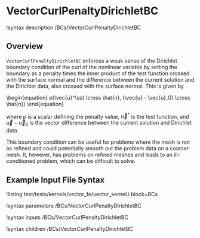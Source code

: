 # VectorCurlPenaltyDirichletBC

!syntax description /BCs/VectorCurlPenaltyDirichletBC

## Overview

`VectorCurlPenaltyDirichletBC` enforces a weak sense of the Dirichlet boundary
condition of the curl of the nonlinear variable by setting the boundary as a
penalty times the inner product of the test function crossed with the surface
normal and the difference between the current solution and the Dirichlet data,
also crossed with the surface normal. This is given by

\begin{equation}
  p(\vec{u}^\ast \cross \hat{n}, (\vec{u} - \vec{u}_0) \cross \hat{n})
\end{equation}

where $p$ is a scalar defining the penalty value, $\vec{u}^\ast$ is the test
function, and $\vec{u} - \vec{u}_0$ is the vector difference between the current
solution and Dirichlet data.

This boundary condition can be useful for problems where the mesh is not as
refined and could potentially smooth out the problem data on a coarser mesh. It,
however, has problems on refined meshes and leads to an ill-conditioned problem,
which can be difficult to solve.

## Example Input File Syntax

!listing test/tests/kernels/vector_fe/vector_kernel.i block=BCs

!syntax parameters /BCs/VectorCurlPenaltyDirichletBC

!syntax inputs /BCs/VectorCurlPenaltyDirichletBC

!syntax children /BCs/VectorCurlPenaltyDirichletBC

